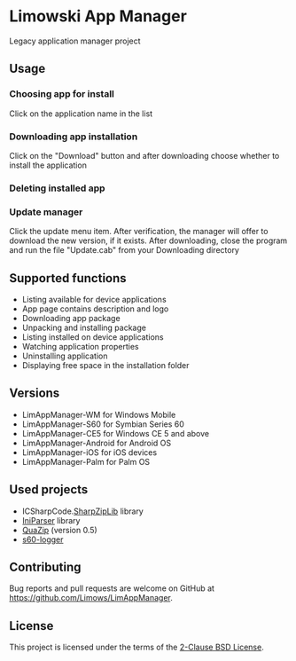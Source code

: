 # Limowski App Manager

Legacy application manager project

## Usage

### Choosing app for install

 Click on the application name in the list
 
### Downloading app installation

 Click on the "Download" button and after downloading choose whether to install the application
 
### Deleting installed app

### Update manager

 Click the update menu item. 
 After verification, the manager will offer to download the new version, if it exists.
 After downloading, close the program and run the file "Update.cab" from your Downloading directory

## Supported functions

 - Listing available for device applications
 - App page contains description and logo
 - Downloading app package
 - Unpacking and installing package
 - Listing installed on device applications
 - Watching application properties
 - Uninstalling application
 - Displaying free space in the installation folder
 
## Versions

 - LimAppManager-WM for Windows Mobile
 - LimAppManager-S60 for Symbian Series 60
 - LimAppManager-CE5 for Windows CE 5 and above
 - LimAppManager-Android for Android OS
 - LimAppManager-iOS for iOS devices
 - LimAppManager-Palm for Palm OS
 
## Used projects

 - ICSharpCode.[SharpZipLib] library
 - [IniParser] library
 - [QuaZip] (version 0.5)
 - [s60-logger]

## Contributing

Bug reports and pull requests are welcome on GitHub at https://github.com/Limows/LimAppManager.

## License

This project is licensed under the terms of the [2-Clause BSD License](https://opensource.org/licenses/BSD-2-Clause).

[SharpZipLib]: https://sourceforge.net/projects/sharpdevelop/files/SharpZipLib/0.85.5/SharpZipLib_0855_Bin.zip/download?use_mirror=iweb
[QuaZip]: https://github.com/stachenov/quazip/tree/936844eb691491f7a9cbfd842a4326b9d384441f
[s60-logger]: https://github.com/artem78/s60-logger
[IniParser]: https://github.com/rickyah/ini-parser